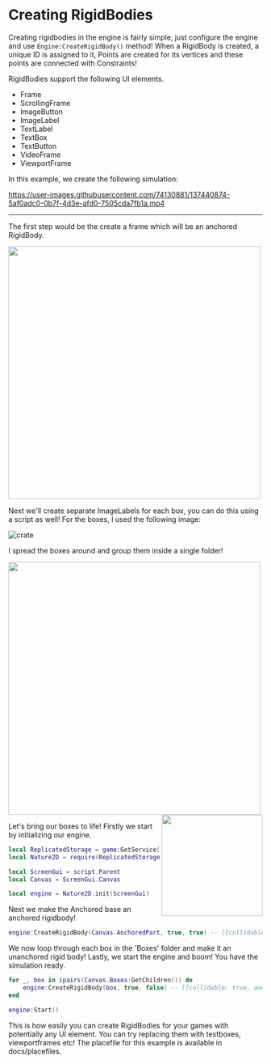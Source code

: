 # Creating RigidBodies

Creating rigidbodies in the engine is fairly simple, just configure the engine and use `Engine:CreateRigidBody()` method! When a RigidBody is created, a unique ID is assigned to it, Points are created for its vertices and these points are connected with Constraints! 

RigidBodies support the following UI elements. 
* Frame
* ScrollingFrame
* ImageButton
* ImageLabel
* TextLabel
* TextBox
* TextButton
* VideoFrame
* ViewportFrame

In this example, we create the following simulation:

https://user-images.githubusercontent.com/74130881/137440874-5af0adc0-0b7f-4d3e-afd0-7505cda7fb1a.mp4

<hr/>

The first step would be the create a frame which will be an anchored RigidBody.

<img src="https://user-images.githubusercontent.com/74130881/137439187-c4f7b98a-7efb-4c86-9f51-d18e93813df5.png" width="500px" />

Next we'll create separate ImageLabels for each box, you can do this using a script as well! For the boxes, I used the following image:

![crate](https://user-images.githubusercontent.com/74130881/137439711-2dc81369-99db-4a43-9cdf-cf89d492af2b.png)

I spread the boxes around and group them inside a single folder!

<img src="https://user-images.githubusercontent.com/74130881/137439856-f7c24950-55fc-4c96-99fa-26891fcfe1f9.png" width="500px" /><img align="right" src="https://user-images.githubusercontent.com/74130881/137439959-cb0d4feb-1839-4a9a-a534-6ca2d2b0f3c1.png" width="200px" />

Let's bring our boxes to life! Firstly we start by initializing our engine.

```lua
local ReplicatedStorage = game:GetService("ReplicatedStorage")
local Nature2D = require(ReplicatedStorage:FindFirstChild("Nature2D").Engine)

local ScreenGui = script.Parent
local Canvas = ScreenGui.Canvas

local engine = Nature2D.init(ScreenGui)
```

Next we make the Anchored base an anchored rigidbody!

```lua
engine:CreateRigidBody(Canvas.AnchoredPart, true, true) -- [[collidable: true, anchored: true]]
```

We now loop through each box in the 'Boxes' folder and make it an unanchored rigid body! Lastly, we start the engine and boom! You have the simulation ready.

```lua
for _, box in ipairs(Canvas.Boxes:GetChildren()) do
	engine:CreateRigidBody(box, true, false) -- [[collidable: true, anchored: false]]
end

engine:Start()
```

This is how easily you can create RigidBodies for your games with potentially any UI element. You can try replacing them with textboxes, viewportframes etc! The placefile for this example is available in docs/placefiles.
